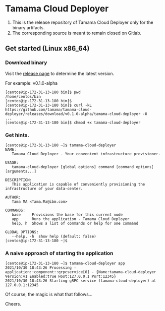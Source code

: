 # Tamama Cloud Deployer

1. This is the release repository of Tamama Cloud Deployer only for the binary artifacts.
2. The corresponding source is meant to remain closed on Gitlab.

## Get started (Linux x86_64)

### Download binary

Visit the [release page](https://github.com/tamama/tamama-cloud-deployer/releases) to determine the latest version.

For example: v0.1.0-alpha
```
[centos@ip-172-31-13-180 bin]$ pwd
/home/centos/bin
[centos@ip-172-31-13-180 bin]$
[centos@ip-172-31-13-180 bin]$ curl -kL https://github.com/tamama/tamama-cloud-deployer/releases/download/v0.1.0-alpha/tamama-cloud-deployer -O
...
[centos@ip-172-31-13-180 bin]$ chmod +x tamama-cloud-deployer
```

### Get hints.
```
[centos@ip-172-31-13-180 ~]$ tamama-cloud-deployer 
NAME:
   Tamama Cloud Deployer - Your convenient infrastructure provisioner.

USAGE:
   tamama-cloud-deployer [global options] command [command options] [arguments...]

DESCRIPTION:
   This application is capable of conveniently provisioning the infrastructure of your data-center.

AUTHOR:
   Tama MA <Tama.Ma@ibm.com>

COMMANDS:
   base     Provisions the base for this current node
   app      Runs the application - Tamama Cloud Deployer
   help, h  Shows a list of commands or help for one command

GLOBAL OPTIONS:
   --help, -h  show help (default: false)
[centos@ip-172-31-13-180 ~]$ 
```
### A naive approach of starting the application
```
[centos@ip-172-31-13-180 ~]$ tamama-cloud-deployer app
2021/10/30 18:43:26 Processing - application::component::grpcservice[0] - {Name:tamama-cloud-deployer Version:v1 Enabled:true Host:127.0.0.1 Port:12345}
2021/10/30 18:43:26 Starting gRPC service (tamama-cloud-deployer) at 127.0.0.1:12345 
```
Of course, the magic is what that follows...

Cheers.
